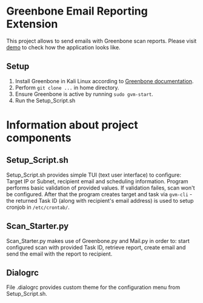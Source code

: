 # Greenbone Email Reporting Extension
This project allows to send emails with Greenbone scan reports. Please visit [demo](/Screenshots_demo/DEMO.md) to check how the application looks like.
## Setup
1. Install Greenbone in Kali Linux according to [Greenbone documentation](https://greenbone.github.io/docs/latest/index.html).
2. Perform `git clone ...` in home directory.
3. Ensure Greenbone is active by running `sudo gvm-start`.
4. Run the Setup_Script.sh


# Information about project components
## Setup_Script.sh
Setup_Script.sh provides simple TUI (text user interface) to configure: Target IP or Subnet, recipient email and scheduling information. Program performs basic validation of provided values. If validation failes, scan won't be configured. After that the program creates target and task via `gvm-cli` - the returned Task ID (along with recipient's email address) is used to setup cronjob in `/etc/crontab/`.

## Scan_Starter.py
Scan_Starter.py makes use of Greenbone.py and Mail.py in order to: start configured scan with provided Task ID, retrieve report, create email and send the email with the report to recipient.

## Dialogrc
File .dialogrc provides custom theme for the configuration menu from Setup_Script.sh.
